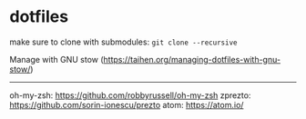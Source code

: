 # dotfiles

make sure to clone with submodules: `git clone --recursive `

Manage with GNU stow (https://taihen.org/managing-dotfiles-with-gnu-stow/)

---
oh-my-zsh: https://github.com/robbyrussell/oh-my-zsh
zprezto: https://github.com/sorin-ionescu/prezto
atom: https://atom.io/
